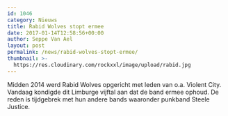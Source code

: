 ```yaml
---
id: 1046
category: Nieuws
title: Rabid Wolves stopt ermee
date: 2017-01-14T12:58:56+00:00
author: Seppe Van Ael
layout: post
permalink: /news/rabid-wolves-stopt-ermee/
thumbnail: >-
  https://res.cloudinary.com/rockxxl/image/upload/rabid.jpg
---
```

Midden 2014 werd Rabid Wolves opgericht met leden van o.a. Violent City. Vandaag kondigde dit Limburge vijftal aan dat de band ermee ophoud. De reden is tijdgebrek met hun andere bands waaronder punkband Steele Justice.



